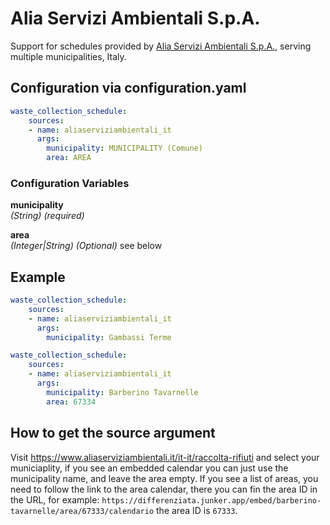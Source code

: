 # Alia Servizi Ambientali S.p.A.

Support for schedules provided by [Alia Servizi Ambientali S.p.A.](https://www.aliaserviziambientali.it), serving multiple municipalities, Italy.

## Configuration via configuration.yaml

```yaml
waste_collection_schedule:
    sources:
    - name: aliaserviziambientali_it
      args:
        municipality: MUNICIPALITY (Comune)
        area: AREA
```

### Configuration Variables

**municipality**  
*(String) (required)*

**area**  
*(Integer|String) (Optional)* see below

## Example

```yaml
waste_collection_schedule:
    sources:
    - name: aliaserviziambientali_it
      args:
        municipality: Gambassi Terme     
```

```yaml
waste_collection_schedule:
    sources:
    - name: aliaserviziambientali_it
      args:
        municipality: Barberino Tavarnelle
        area: 67334
```

## How to get the source argument

Visit <https://www.aliaserviziambientali.it/it-it/raccolta-rifiuti> and select your municiaplity, if you see an embedded calendar you can just use the municipality name, and leave the area empty. If you see a list of areas, you need to follow the link to the area calendar, there you can fin the area ID in the URL, for example: `https://differenziata.junker.app/embed/barberino-tavarnelle/area/67333/calendario` the area ID is `67333`.
